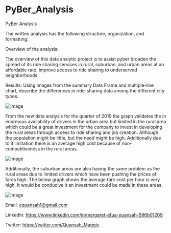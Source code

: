 # PyBer_Analysis
 PyBer Analysis

The written analysis has the following structure, organization, and formatting:

Overview of the analysis: 

The overview of this data analytic project is to assist pyber broaden the spread of its ride sharing services in rural, suburban, and urban areas at an affordable rate, improve access to ride sharing to underserved neighborhoods


Results: Using images from the summary Data Frame and multiple-line chart, describe the differences in ride-sharing data among the different city types.

 
![image](https://user-images.githubusercontent.com/90292072/188041885-f58b7480-8138-4e2e-a532-acd9f078a6b1.png)




From the new data analysis for the quarter of 2019 the graph validates the in enormous availability of drivers in the urban area but limited in the rural area which could be a great investment for the company to invest in developing the rural areas through access to ride sharing and job creation. Although the population might be little, but the need might be high. Additionally due to it limitation there is an average high cost because of non-competitiveness in the rural areas.
 
![image](https://user-images.githubusercontent.com/90292072/188041827-30857e33-3e9c-4b07-8a79-b42b9f822063.png)

 



Additionally, the suburban areas are also having the same problem as the rural areas due to limited drivers which have been pushing the prices of fares high. The below graph shows the average fare cost per hour is very high. It would be conducive it an investment could be made in these areas. 

![image](https://user-images.githubusercontent.com/90292072/188041690-2e753895-cd74-49b3-9b1d-b9ab7862626f.png)

 




Email: equansah1@gmail.com

LinkedIn: https://www.linkedin.com/in/margaret-efua-quansah-596b01209 

Twitter: https://twitter.com/Quansah_Maggie
